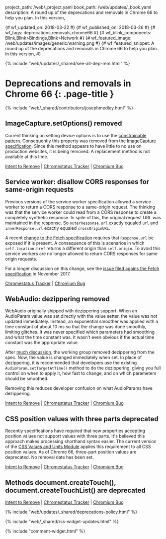 project_path: /web/_project.yaml
book_path: /web/updates/_book.yaml
description: A round up of the deprecations and removals in Chrome 66 to help you plan. In this version,

{# wf_updated_on: 2018-03-22 #}
{# wf_published_on: 2018-03-26 #}
{# wf_tags: deprecations,removals,chrome66 #}
{# wf_blink_components: Blink,Blink>Bindings,Blink>Network #}
{# wf_featured_image: /web/updates/images/generic/warning.png #}
{# wf_featured_snippet: A round up of the deprecations and removals in Chrome 66 to help you plan. In this version,   #}

{% include "web/updates/_shared/see-all-dep-rem.html" %}

# Deprecations and removals in Chrome 66 {: .page-title }

{% include "web/_shared/contributors/josephmedley.html" %}


## ImageCapture.setOptions() removed

Current thinking on setting device options is to use the [constrainable pattern](https://w3c.github.io/mediacapture-main/archives/20141205/getusermedia.html#constrainable-interface). Consequently this property was removed from the [ImageCapture specification](https://www.w3.org/TR/image-capture/#imagecaptureapi). Since this method appears to have little to no use on production websites, it is being removed. A replacement method is not available at this time.

[Intent to Remove](https://groups.google.com/a/chromium.org/d/topic/blink-dev/tPbZ0eaO-yw/discussion) &#124;
[Chromestatus Tracker](https://www.chromestatus.com/feature/5552970657693696) &#124;
[Chromium Bug](https://bugs.chromium.org/p/chromium/issues/detail?id=771283)

## Service worker: disallow CORS responses for same-origin requests

Previous versions of the service worker specification allowed a service worker to return a CORS response to a same-origin request. The thinking was that the service worker could read from a CORS response to create a completely synthetic response. In spite of this, the original request URL was maintained in the response. So `outerResponse.url` exactly equaled `url` and `innerResponse.url` exactly equaled `crossOriginURL`.

A recent [change to the Fetch specification](https://github.com/whatwg/fetch/pull/146) requires that `Response.url` be exposed if it is present. A consequence of this is scenarios in which `self.location.href` returns a different origin than `self.origin`. To avoid this service workers are no longer allowed to return CORS responses for same origin requests.

For a longer discussion on this change, see the [issue filed agains the Fetch specification](https://github.com/whatwg/fetch/issues/629) in November 2017.

[Chromestatus Tracker](https://www.chromestatus.com/feature/5694278818856960) &#124;
[Chromium Bug](https://bugs.chromium.org/p/chromium/issues/detail?id=800234)


## WebAudio: dezippering removed

WebAudio originally shipped with dezippering support.  When an AudioParam value was set directly with the value setter, the value was not updated immediately.  Instead, an exponential smoother was applied with a time constant of about 10 ms so that the change was done smoothly, limiting glitches.  It was never specified which parameters had smoothing and what the time constant was.  It wasn’t even obvious if the actual time constant was the appropriate value.

After [much discussion](https://www.google.com/url?q=https%3A%2F%2Fgithub.com%2FWebAudio%2Fweb-audio-api%2Fissues%2F76&sa=D&sntz=1&usg=AFQjCNGdcDCW3wiMGghiBNln2AT5mjEqpg), the working group removed dezippering from the spec. Now, the value is changed immediately when set. In place of dezippering, it is recommended that developers use the existing `AudioParam.setTargetAtTime()` method to do the dezippering, giving you full control on when to apply it, how fast to change, and on which parameters should be smoothed.

Removing this reduces developer confusion on what AudioParams have dezippering.

[Intent to Remove](https://groups.google.com/a/chromium.org/d/topic/blink-dev/YKYRrh0nWMo/discussion) &#124;
[Chromestatus Tracker](https://www.chromestatus.com/feature/5287995770929152) &#124;
[Chromium Bug](http://crbug.com/496282)

## CSS position values with three parts deprecated

Recently specifications have required that new properties accepting position values not support values with three parts. It's believed this approach makes processing shorthand syntax easier. The current version of the [CSS Values and Units Module](https://drafts.csswg.org/css-values-4) applies this requirement to all CSS position values. As of Chrome 66, three-part position values are deprecated. No removal date has been set.

[Intent to Remove](https://groups.google.com/a/chromium.org/d/topic/blink-dev/oBKMVCOX1sY/discussion) &#124;
[Chromestatus Tracker](https://www.chromestatus.com/feature/5116559680864256) &#124;
[Chromium Bug](https://bugs.chromium.org/p/chromium/issues/detail?id=804187)


## Methods document.createTouch(), document.createTouchList() are deprecated

[Intent to Remove](https://groups.google.com/a/chromium.org/d/topic/blink-dev/GLbUpUUnQzc/discussion) &#124;
[Chromestatus Tracker](https://www.chromestatus.com/feature/5668612064935936) &#124;
[Chromium Bug](https://crbug.com/518868)


{% include "web/updates/_shared/deprecations-policy.html" %}

{% include "web/_shared/rss-widget-updates.html" %}

{% include "comment-widget.html" %}
